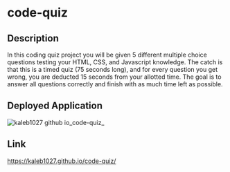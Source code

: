 # code-quiz

## Description
In this coding quiz project you will be given 5 different multiple choice questions testing your HTML, CSS, and Javascript knowledge. The catch is that this is a timed quiz (75 seconds long), and for every question you get wrong, you are deducted 15 seconds from your allotted time. The goal is to answer all questions correctly and finish with as much time left as possible. 

## Deployed Application
![kaleb1027 github io_code-quiz_](https://user-images.githubusercontent.com/88510725/159612345-9c1fdd86-ea10-4a61-8b4b-8645ab65ff6b.png)

## Link
https://kaleb1027.github.io/code-quiz/


